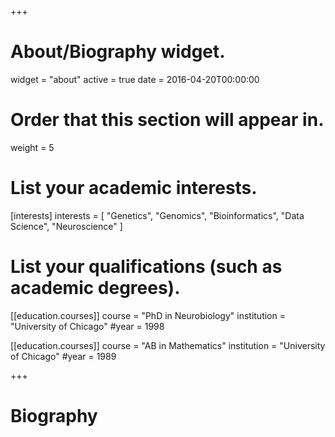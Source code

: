 +++
# About/Biography widget.
widget = "about"
active = true
date = 2016-04-20T00:00:00

# Order that this section will appear in.
weight = 5

# List your academic interests.
[interests]
  interests = [
    "Genetics",
    "Genomics",
    "Bioinformatics",
    "Data Science",
    "Neuroscience"
  ]

# List your qualifications (such as academic degrees).
[[education.courses]]
  course = "PhD in Neurobiology"
  institution = "University of Chicago"
  #year = 1998


[[education.courses]]
  course = "AB in Mathematics"
  institution = "University of Chicago"
  #year = 1989
 
+++

# Biography


